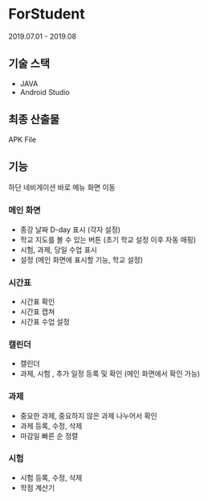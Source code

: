 # ForStudent

2019.07.01 - 2019.08

## 기술 스택
* JAVA
* Android Studio

## 최종 산출물
APK File

## 기능
하단 네비게이션 바로 메뉴 화면 이동
### 메인 화면
  - 종강 날짜 D-day 표시 (각자 설정)
  - 학교 지도를 볼 수 있는 버튼 (초기 학교 설정 이후 자동 매핑)
  - 시험, 과제, 당일 수업 표시
  - 설정 (메인 화면에 표시할 기능, 학교 설정)
### 시간표
  - 시간표 확인
  - 시간표 캡쳐
  - 시간표 수업 설정
### 캘린더
  - 캘린더
  - 과제, 시험 , 추가 일정 등록 및 확인 (메인 화면에서 확인 가능)
### 과제
  - 중요한 과제, 중요하지 않은 과제 나누어서 확인
  - 과제 등록, 수정, 삭제
  - 마감일 빠른 순 정렬 
 ### 시험
  - 시험 등록, 수정, 삭제
  - 학점 계산기
  
